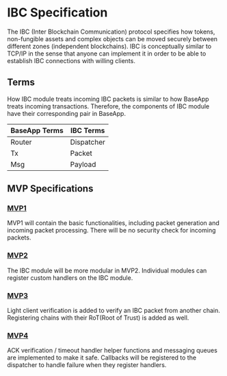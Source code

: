 # IBC Specification

The IBC (Inter Blockchain Communication) protocol specifies how tokens, 
non-fungible assets and complex objects can be moved securely between different
zones (independent blockchains). IBC is conceptually similar to TCP/IP in the 
sense that anyone can implement it in order to be able to establish IBC
connections with willing clients.


## Terms

How IBC module treats incoming IBC packets is similar to how BaseApp treats 
incoming transactions. Therefore, the components of IBC module have their 
corresponding pair in BaseApp.

| BaseApp Terms | IBC Terms  |
| ------------- | ---------- |
| Router        | Dispatcher |
| Tx            | Packet     |
| Msg           | Payload    |


## MVP Specifications

### [MVP1](./mvp1.md)

MVP1 will contain the basic functionalities, including packet generation and 
incoming packet processing. There will be no security check for incoming 
packets.

### [MVP2](./mvp2.md)

The IBC module will be more modular in MVP2. Individual modules can register 
custom handlers on the IBC module.

### [MVP3](./mvp3.md)

Light client verification is added to verify an IBC packet from another chain. 
Registering chains with their RoT(Root of Trust) is added as well.

### [MVP4](./mvp4.md)

ACK verification / timeout handler helper functions and messaging queues are 
implemented to make it safe. Callbacks will be registered to the dispatcher to 
handle failure when they register handlers.